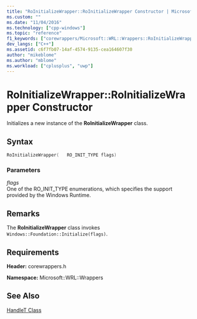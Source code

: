 ```yaml
---
title: "RoInitializeWrapper::RoInitializeWrapper Constructor | Microsoft Docs"
ms.custom: ""
ms.date: "11/04/2016"
ms.technology: ["cpp-windows"]
ms.topic: "reference"
f1_keywords: ["corewrappers/Microsoft::WRL::Wrappers::RoInitializeWrapper::RoInitializeWrapper"]
dev_langs: ["C++"]
ms.assetid: c6f7fb07-14af-4574-9135-cea164607f30
author: "mikeblome"
ms.author: "mblome"
ms.workload: ["cplusplus", "uwp"]
---
```

# RoInitializeWrapper::RoInitializeWrapper Constructor
Initializes a new instance of the **RoInitializeWrapper** class.  
  
## Syntax  
  
```cpp  
RoInitializeWrapper(   RO_INIT_TYPE flags)  
```  
  
### Parameters  
 *flags*  
 One of the RO_INIT_TYPE enumerations, which specifies the support provided by the Windows Runtime.  
  
## Remarks  
 The **RoInitializeWrapper** class invokes `Windows::Foundation::Initialize(flags)`.  
  
## Requirements  
 **Header:** corewrappers.h  
  
 **Namespace:** Microsoft::WRL::Wrappers  
  
## See Also  
 [HandleT Class](../windows/handlet-class.md)